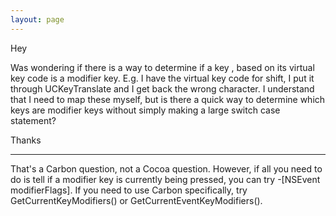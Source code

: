 ```yaml
---
layout: page
---
```


Hey

Was wondering if there is a way to determine if a key , based on its virtual key code is a modifier key. E.g. I have the virtual key code for shift, I put it through UCKeyTranslate and I get back the wrong character. I understand that I need to map these myself, but is there a quick way to determine which keys are modifier keys without simply making a large switch case statement?

Thanks

----

That's a Carbon question, not a Cocoa question. However, if all you need to do is tell if a modifier key is currently being pressed, you can try -[NSEvent modifierFlags]. If you need to use Carbon specifically, try GetCurrentKeyModifiers() or GetCurrentEventKeyModifiers().
